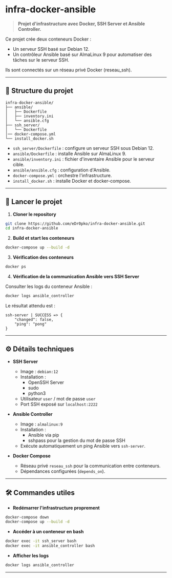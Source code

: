 # infra-docker-ansible

> **Projet d'infrastructure avec Docker, SSH Server et Ansible Controller.**

Ce projet crée deux conteneurs Docker :
- Un serveur SSH basé sur Debian 12.
- Un contrôleur Ansible basé sur AlmaLinux 9 pour automatiser des tâches sur le serveur SSH.

Ils sont connectés sur un réseau privé Docker (reseau_ssh).

---

## 📂 Structure du projet

```
infra-docker-ansible/
├── ansible/
│   ├── Dockerfile
│   ├── inventory.ini
│   └── ansible.cfg
├── ssh_server/
│   └── Dockerfile
│── docker-compose.yml
└── install_docker.sh
```

- `ssh_server/Dockerfile` : configure un serveur SSH sous Debian 12.
- `ansible/Dockerfile` : installe Ansible sur AlmaLinux 9.
- `ansible/inventory.ini` : fichier d'inventaire Ansible pour le serveur cible.
- `ansible/ansible.cfg` : configuration d'Ansible.
- `docker-compose.yml` : orchestre l'infrastructure.
- `install_docker.sh` : installe Docker et docker-compose.

---

## 🚀 Lancer le projet

1. **Cloner le repository**

```bash
git clone https://github.com/eDr0pko/infra-docker-ansible.git
cd infra-docker-ansible
```

2. **Build et start les conteneurs**

```bash
docker-compose up --build -d
```

3. **Vérification des conteneurs**

```bash
docker ps
```

4. **Vérification de la communication Ansible vers SSH Server**

Consulter les logs du conteneur Ansible :

```bash
docker logs ansible_controller
```

Le résultat attendu est :

```
ssh-server | SUCCESS => {
    "changed": false,
    "ping": "pong"
}
```

---

## ⚙️ Détails techniques

- **SSH Server**
  - Image : `debian:12`
  - Installation :
    - OpenSSH Server
    - sudo
    - python3
  - Utilisateur `user` / mot de passe `user`
  - Port SSH exposé sur `localhost:2222`

- **Ansible Controller**
  - Image : `almalinux:9`
  - Installation :
    - Ansible via pip
    - sshpass pour la gestion du mot de passe SSH
  - Exécute automatiquement un ping Ansible vers `ssh-server`.

- **Docker Compose**
  - Réseau privé `reseau_ssh` pour la communication entre conteneurs.
  - Dépendances configurées (`depends_on`).

---

## 🛠️ Commandes utiles

- **Redémarrer l'infrastructure proprement**

```bash
docker-compose down
docker-compose up --build -d
```

- **Accéder à un conteneur en bash**

```bash
docker exec -it ssh_server bash
docker exec -it ansible_controller bash
```

- **Afficher les logs**

```bash
docker logs ansible_controller
```

---